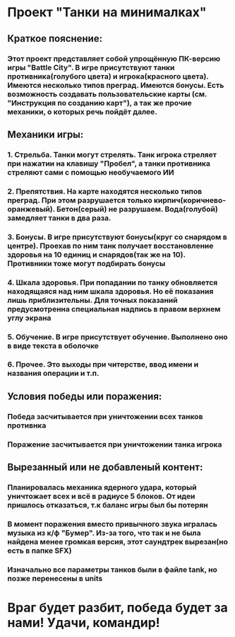 # Проект "Танки на минималках"
## Краткое пояснение:
### Этот проект представляет собой упрощённую ПК-версию игры "Battle City". В игре присутствуют танки противника(голубого цвета) и игрока(красного цвета). Имеются несколько типов преград. Имеются бонусы. Есть возможность создавать пользовательские карты (см. "Инструкция по созданию карт"), а так же прочие механики, о которых речь пойдёт далее.
## Механики игры:
### 1. Стрельба. Танки могут стрелять. Танк игрока стреляет при нажатии на клавишу "Пробел", а танки противника стреляют сами с помощью необучаемого ИИ
### 2. Препятствия. На карте находятся несколько типов преград. При этом разрушается только кирпич(коричнево-оранжевый). Бетон(серый) не разрушаем. Вода(голубой) замедляет танки в два раза.
### 3. Бонусы. В игре присутствуют бонусы(круг со снарядом в центре). Проехав по ним танк получает восстановление здоровья на 10 единиц и снарядов(так же на 10). Противники тоже могут подбирать бонусы
### 4. Шкала здоровья. При попадании по танку обновляется находящаяся над ним шкала здоровья. Но её показания лишь приблизительны. Для точных показаний предусмотренна специальная надпись в правом верхнем углу экрана
### 5. Обучение. В игре присутствует обучение. Выполнено оно в виде текста в оболочке
### 6. Прочее. Это выходы при читерстве, ввод имени и названия операции и т.п.
## Условия победы или поражения:
### Победа засчитывается при уничтожении всех танков противнка
### Поражение засчитывается при уничтожении танка игрока
## Вырезанный или не добавленый контент:
### Планировалась механика ядерного удара, который уничтожает всех и всё в радиусе 5 блоков. От идеи пришлось отказаться, т.к баланс игры был бы потерян
### В момент поражения вместо привычного звука игралась музыка из к/ф "Бумер". Из-за того, что так и не была найдена менее громкая версия, этот саундтрек вырезан(но есть в папке SFX)
### Изначально все параметры танков были в файле tank, но позже перенесены в units
# Враг будет разбит, победа будет за нами!  Удачи, командир!
